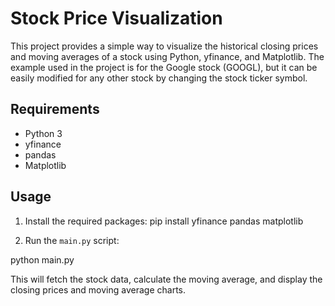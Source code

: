 # Stock Price Visualization

This project provides a simple way to visualize the historical closing prices and moving averages of a stock using Python, yfinance, and Matplotlib. The example used in the project is for the Google stock (GOOGL), but it can be easily modified for any other stock by changing the stock ticker symbol.

## Requirements

- Python 3
- yfinance
- pandas
- Matplotlib

## Usage

1. Install the required packages:
pip install yfinance pandas matplotlib

2. Run the `main.py` script:

python main.py

This will fetch the stock data, calculate the moving average, and display the closing prices and moving average charts.

